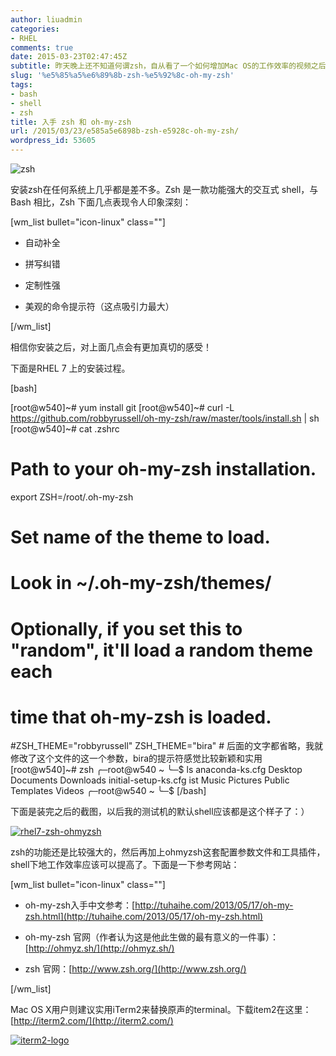 ```yaml
---
author: liuadmin
categories:
- RHEL
comments: true
date: 2015-03-23T02:47:45Z
subtitle: 昨天晚上还不知道何谓zsh，自从看了一个如何增加Mac OS的工作效率的视频之后，开始折腾这个shell。后来还发现它可以安装和配置在Linux，而且效果基本是一样的。所谓要装13，就装的像一点把。入手zsh应该可以增加Demo的绚丽程度，不仅工作方便了，而且观众YY的空间更大了一点：）哈哈
slug: '%e5%85%a5%e6%89%8b-zsh-%e5%92%8c-oh-my-zsh'
tags:
- bash
- shell
- zsh
title: 入手 zsh 和 oh-my-zsh
url: /2015/03/23/e585a5e6898b-zsh-e5928c-oh-my-zsh/
wordpress_id: 53605
---
```


![zsh](http://7bv9gn.com1.z0.glb.clouddn.com/wp-content/uploads/2015/03/zsh.gif)

安装zsh在任何系统上几乎都是差不多。Zsh 是一款功能强大的交互式 shell，与 Bash 相比，Zsh 下面几点表现令人印象深刻：

[wm_list bullet="icon-linux" class=""]



	
  * 自动补全

	
  * 拼写纠错

	
  * 定制性强

	
  * 美观的命令提示符（这点吸引力最大）


[/wm_list]

相信你安装之后，对上面几点会有更加真切的感受！

下面是RHEL 7 上的安装过程。

[bash]

[root@w540]~# yum install git
[root@w540]~# curl -L https://github.com/robbyrussell/oh-my-zsh/raw/master/tools/install.sh | sh
[root@w540]~# cat .zshrc
# Path to your oh-my-zsh installation.
export ZSH=/root/.oh-my-zsh

# Set name of the theme to load.
# Look in ~/.oh-my-zsh/themes/
# Optionally, if you set this to "random", it'll load a random theme each
# time that oh-my-zsh is loaded.
#ZSH_THEME="robbyrussell"
ZSH_THEME="bira" # 后面的文字都省略，我就修改了这个文件的这一个参数，bira的提示符感觉比较新颖和实用
[root@w540]~# zsh
╭─root@w540 ~
╰─$ ls
anaconda-ks.cfg Desktop Documents Downloads initial-setup-ks.cfg ist Music Pictures Public Templates Videos
╭─root@w540 ~
╰─$
[/bash]

下面是装完之后的截图，以后我的测试机的默认shell应该都是这个样子了：）

[![rhel7-zsh-ohmyzsh](http://7bv9gn.com1.z0.glb.clouddn.com/wp-content/uploads/2015/03/rhel7-zsh-ohmyzsh.jpg)](http://7bv9gn.com1.z0.glb.clouddn.com/wp-content/uploads/2015/03/rhel7-zsh-ohmyzsh.jpg)

zsh的功能还是比较强大的，然后再加上ohmyzsh这套配置参数文件和工具插件，shell下地工作效率应该可以提高了。下面是一下参考网站：

[wm_list bullet="icon-linux" class=""]



	
  * oh-my-zsh入手中文参考：[http://tuhaihe.com/2013/05/17/oh-my-zsh.html](http://tuhaihe.com/2013/05/17/oh-my-zsh.html)

	
  * oh-my-zsh 官网（作者认为这是他此生做的最有意义的一件事）：[http://ohmyz.sh/](http://ohmyz.sh/)

	
  * zsh 官网：[http://www.zsh.org/](http://www.zsh.org/)


[/wm_list]

Mac OS X用户则建议实用iTerm2来替换原声的terminal。下载item2在这里：[http://iterm2.com/](http://iterm2.com/)

[![iterm2-logo](http://7bv9gn.com1.z0.glb.clouddn.com/wp-content/uploads/2015/03/iterm2-logo.jpg)](http://7bv9gn.com1.z0.glb.clouddn.com/wp-content/uploads/2015/03/iterm2-logo.jpg)
